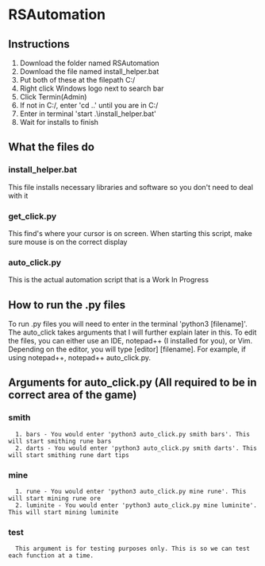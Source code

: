 # RSAutomation

## Instructions
1. Download the folder named RSAutomation
2. Download the file named install_helper.bat
3. Put both of these at the filepath C:/
4. Right click Windows logo next to search bar
5. Click Termin(Admin)
6. If not in C:/, enter 'cd ..' until you are in C:/
7. Enter in terminal 'start .\install_helper.bat'
8. Wait for installs to finish

## What the files do
### install_helper.bat
This file installs necessary libraries and software so you don't need to deal with it
### get_click.py
This find's where your cursor is on screen. When starting this script, make sure mouse is on the correct display
### auto_click.py
This is the actual automation script that is a Work In Progress

## How to run the .py files
  To run .py files you will need to enter in the terminal 'python3 [filename]'. The auto_click takes arguments that I will further explain later in this.
  To edit the files, you can either use an IDE, notepad++ (I installed for you), or Vim. Depending on the editor, you will type [editor] [filename]. For example, if using notepad++, notepad++ auto_click.py.

## Arguments for auto_click.py (All required to be in correct area of the game)
### smith
      1. bars - You would enter 'python3 auto_click.py smith bars'. This will start smithing rune bars
      2. darts - You would enter 'python3 auto_click.py smith darts'. This will start smithing rune dart tips
### mine
      1. rune - You would enter 'python3 auto_click.py mine rune'. This will start mining rune ore
      2. luminite - You would enter 'python3 auto_click.py mine luminite'. This will start mining luminite
### test
      This argument is for testing purposes only. This is so we can test each function at a time.
